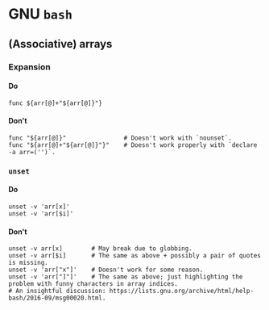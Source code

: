 GNU `bash`
==========

(Associative) arrays
--------------------

### Expansion

#### Do

    func ${arr[@]+"${arr[@]}"}

#### Don't

    func "${arr[@]}"                # Doesn't work with `nounset`.
    func "${arr[@]+"${arr[@]}"}"    # Doesn't work properly with `declare -a arr=('')`.

### `unset`

#### Do

    unset -v 'arr[x]'
    unset -v 'arr[$i]'

#### Don't

    unset -v arr[x]        # May break due to globbing.
    unset -v arr[$i]       # The same as above + possibly a pair of quotes is missing.
    unset -v 'arr["x"]'    # Doesn't work for some reason.
    unset -v 'arr["]"]'    # The same as above; just highlighting the problem with funny characters in array indices.
    # An insightful discussion: https://lists.gnu.org/archive/html/help-bash/2016-09/msg00020.html.
